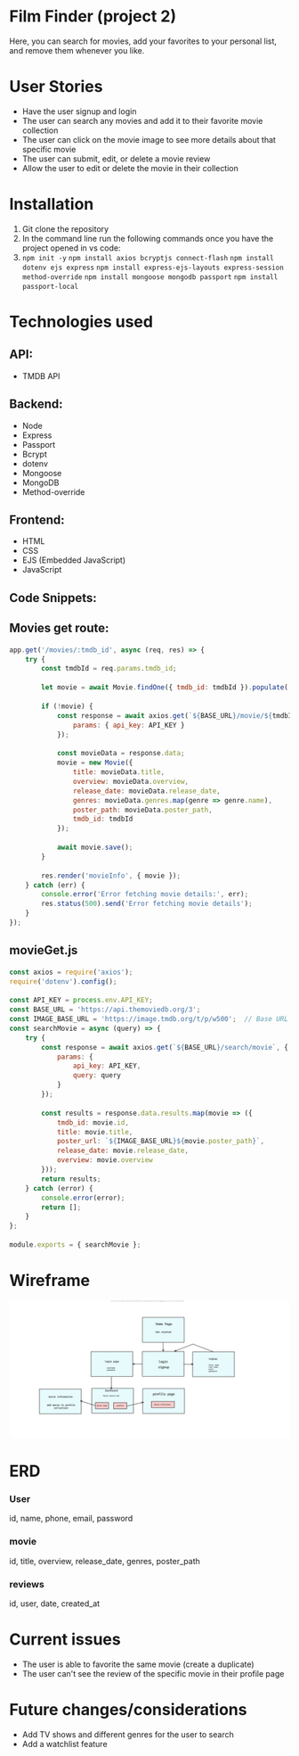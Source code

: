 # Film Finder (project 2)
Here, you can search for movies, add your favorites to your personal list, and remove them whenever you like. 

# User Stories
- Have the user signup and login
- The user can search any movies and add it to their favorite movie collection
- The user can click on the movie image to see more details about that specific movie
- The user can submit, edit, or delete a movie review
- Allow the user to edit or delete the movie in their collection

# Installation
1. Git clone the repository
2. In the command line run the following commands once you have the project opened in vs code:
3. 
   `npm init -y`
   `npm install axios bcryptjs connect-flash`
   `npm install dotenv ejs express`
   `npm install express-ejs-layouts express-session method-override`
   `npm install mongoose mongodb passport`
   `npm install passport-local`
   

# Technologies used

## API:
- TMDB API
## Backend:
- Node
- Express
- Passport
- Bcrypt
- dotenv
- Mongoose
- MongoDB
- Method-override

## Frontend:
- HTML
- CSS
- EJS (Embedded JavaScript)
- JavaScript

## Code Snippets:
## Movies get route:
```js
app.get('/movies/:tmdb_id', async (req, res) => {
    try {
        const tmdbId = req.params.tmdb_id;

        let movie = await Movie.findOne({ tmdb_id: tmdbId }).populate('reviews');

        if (!movie) {
            const response = await axios.get(`${BASE_URL}/movie/${tmdbId}`, {
                params: { api_key: API_KEY }
            });

            const movieData = response.data;
            movie = new Movie({
                title: movieData.title,
                overview: movieData.overview,
                release_date: movieData.release_date,
                genres: movieData.genres.map(genre => genre.name),
                poster_path: movieData.poster_path,
                tmdb_id: tmdbId
            });

            await movie.save();
        }

        res.render('movieInfo', { movie });
    } catch (err) {
        console.error('Error fetching movie details:', err);
        res.status(500).send('Error fetching movie details');
    }
});
```
## movieGet.js
```js
const axios = require('axios');
require('dotenv').config();

const API_KEY = process.env.API_KEY;
const BASE_URL = 'https://api.themoviedb.org/3';
const IMAGE_BASE_URL = 'https://image.tmdb.org/t/p/w500';  // Base URL for TMDB
const searchMovie = async (query) => {
    try {
        const response = await axios.get(`${BASE_URL}/search/movie`, {
            params: {
                api_key: API_KEY,
                query: query
            }
        });
        
        const results = response.data.results.map(movie => ({
            tmdb_id: movie.id,
            title: movie.title,
            poster_url: `${IMAGE_BASE_URL}${movie.poster_path}`,
            release_date: movie.release_date,
            overview: movie.overview
        }));
        return results;
    } catch (error) {
        console.error(error);
        return [];
    }
};

module.exports = { searchMovie };

```

# Wireframe
![wireframe](img/wireframe.png)

# ERD
### User
id, name, phone, email, password
### movie
id, title, overview, release_date, genres, poster_path
### reviews
id, user, date, created_at

# Current issues
- The user is able to favorite the same movie (create a duplicate)
- The user can't see the review of the specific movie in their profile page

# Future changes/considerations
- Add TV shows and different genres for the user to search
- Add a watchlist feature
